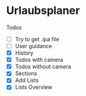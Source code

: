 # Urlaubsplaner

Todos
- [ ] Try to get .ipa file
- [ ] User guidance
- [x] History
- [x] Todos with camera
- [x] Todos without camera
- [x] Sections
- [x] Add Lists
- [x] Lists Overview
